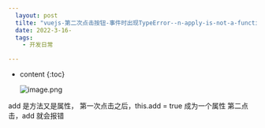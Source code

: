 ```yaml
---
  layout: post
  tilte: "vuejs-第二次点击按钮-事件时出现TypeError--n-apply-is-not-a-function.md"
  date: 2022-3-16-
  tags: 
    - 开发日常

---
```



* content
{:toc}


  ![image.png](https://upload-images.jianshu.io/upload_images/15312191-6ab605c0603018b0.png?imageMogr2/auto-orient/strip%7CimageView2/2/w/1240)

add 是方法又是属性，
第一次点击之后，this.add = true 成为一个属性
第二点击，add 就会报错
